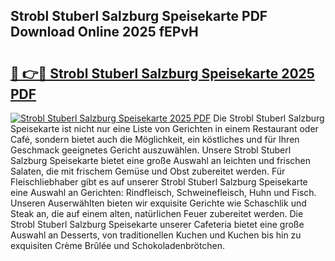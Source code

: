 ## Strobl Stuberl Salzburg Speisekarte PDF Download Online 2025 fEPvH

# <h2><a href="http://gc5gsxs.nevu.top/?p=Strobl+Stuberl+Salzburg+Speisekarte">🔗 👉🔴 Strobl Stuberl Salzburg Speisekarte 2025 PDF</a></h2>

[![Strobl Stuberl Salzburg Speisekarte 2025 PDF](https://i.imgur.com/dBaPXMq.png)](http://gc5gsxs.nevu.top/?p=Strobl+Stuberl+Salzburg+Speisekarte)
Die Strobl Stuberl Salzburg Speisekarte ist nicht nur eine Liste von Gerichten in einem Restaurant oder Café, sondern bietet auch die Möglichkeit, ein köstliches und für Ihren Geschmack geeignetes Gericht auszuwählen. Unsere Strobl Stuberl Salzburg Speisekarte bietet eine große Auswahl an leichten und frischen Salaten, die mit frischem Gemüse und Obst zubereitet werden. Für Fleischliebhaber gibt es auf unserer Strobl Stuberl Salzburg Speisekarte eine Auswahl an Gerichten: Rindfleisch, Schweinefleisch, Huhn und Fisch. Unseren Auserwählten bieten wir exquisite Gerichte wie Schaschlik und Steak an, die auf einem alten, natürlichen Feuer zubereitet werden. Die Strobl Stuberl Salzburg Speisekarte unserer Cafeteria bietet eine große Auswahl an Desserts, von traditionellen Kuchen und Kuchen bis hin zu exquisiten Crème Brûlée und Schokoladenbrötchen.
